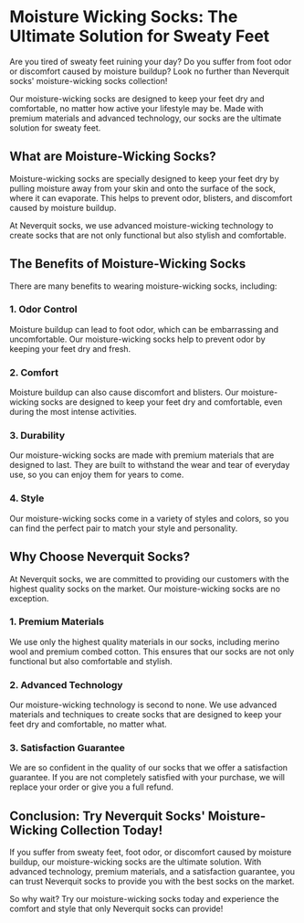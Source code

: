 # Moisture Wicking Socks: The Ultimate Solution for Sweaty Feet

Are you tired of sweaty feet ruining your day? Do you suffer from foot odor or discomfort caused by moisture buildup? Look no further than Neverquit socks' moisture-wicking socks collection!

Our moisture-wicking socks are designed to keep your feet dry and comfortable, no matter how active your lifestyle may be. Made with premium materials and advanced technology, our socks are the ultimate solution for sweaty feet.

## What are Moisture-Wicking Socks?

Moisture-wicking socks are specially designed to keep your feet dry by pulling moisture away from your skin and onto the surface of the sock, where it can evaporate. This helps to prevent odor, blisters, and discomfort caused by moisture buildup.

At Neverquit socks, we use advanced moisture-wicking technology to create socks that are not only functional but also stylish and comfortable.

## The Benefits of Moisture-Wicking Socks

There are many benefits to wearing moisture-wicking socks, including:

### 1. Odor Control

Moisture buildup can lead to foot odor, which can be embarrassing and uncomfortable. Our moisture-wicking socks help to prevent odor by keeping your feet dry and fresh.

### 2. Comfort

Moisture buildup can also cause discomfort and blisters. Our moisture-wicking socks are designed to keep your feet dry and comfortable, even during the most intense activities.

### 3. Durability

Our moisture-wicking socks are made with premium materials that are designed to last. They are built to withstand the wear and tear of everyday use, so you can enjoy them for years to come.

### 4. Style

Our moisture-wicking socks come in a variety of styles and colors, so you can find the perfect pair to match your style and personality.

## Why Choose Neverquit Socks?

At Neverquit socks, we are committed to providing our customers with the highest quality socks on the market. Our moisture-wicking socks are no exception.

### 1. Premium Materials

We use only the highest quality materials in our socks, including merino wool and premium combed cotton. This ensures that our socks are not only functional but also comfortable and stylish.

### 2. Advanced Technology

Our moisture-wicking technology is second to none. We use advanced materials and techniques to create socks that are designed to keep your feet dry and comfortable, no matter what.

### 3. Satisfaction Guarantee

We are so confident in the quality of our socks that we offer a satisfaction guarantee. If you are not completely satisfied with your purchase, we will replace your order or give you a full refund.

## Conclusion: Try Neverquit Socks' Moisture-Wicking Collection Today!

If you suffer from sweaty feet, foot odor, or discomfort caused by moisture buildup, our moisture-wicking socks are the ultimate solution. With advanced technology, premium materials, and a satisfaction guarantee, you can trust Neverquit socks to provide you with the best socks on the market.

So why wait? Try our moisture-wicking socks today and experience the comfort and style that only Neverquit socks can provide!